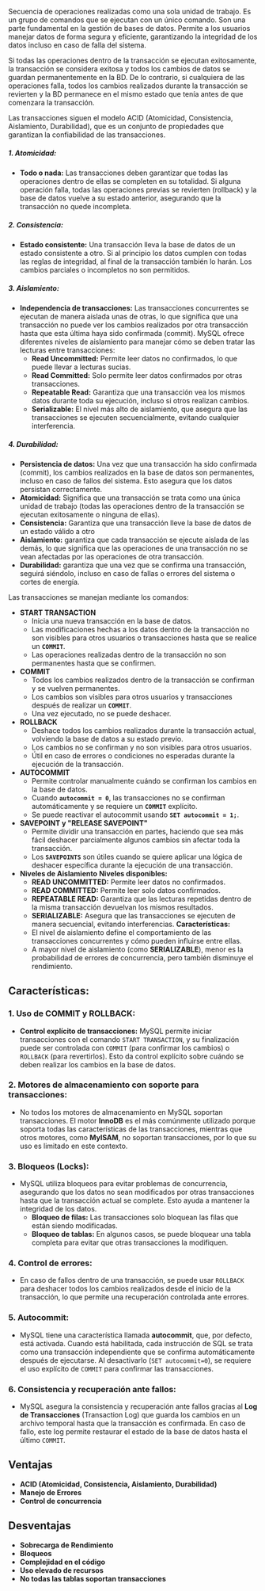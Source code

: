Secuencia de operaciones realizadas como una sola unidad de trabajo. Es un grupo de comandos que se ejecutan con un único comando. Son una parte fundamental en la gestión de bases de datos. 
Permite a los usuarios manejar datos de forma segura y eficiente, garantizando la integridad de los datos incluso en caso de falla del sistema.

Si todas las operaciones dentro de la transacción se ejecutan exitosamente, la transacción se considera exitosa y todos los cambios de datos se guardan permanentemente en la BD. De lo contrario, si cualquiera de las operaciones falla, todos los cambios realizados durante la transacción se revierten y la BD permanece en el mismo estado que tenía antes de que comenzara la transacción.

Las transacciones siguen el modelo ACID (Atomicidad, Consistencia, Aislamiento, Durabilidad), que es un conjunto de propiedades que garantizan la confiabilidad de las transacciones.
##### 1. **Atomicidad:**

- **Todo o nada:** Las transacciones deben garantizar que todas las operaciones dentro de ellas se completen en su totalidad. Si alguna operación falla, todas las operaciones previas se revierten (rollback) y la base de datos vuelve a su estado anterior, asegurando que la transacción no quede incompleta.

##### 2. **Consistencia:**

- **Estado consistente:** Una transacción lleva la base de datos de un estado consistente a otro. Si al principio los datos cumplen con todas las reglas de integridad, al final de la transacción también lo harán. Los cambios parciales o incompletos no son permitidos.

##### 3. **Aislamiento:**

- **Independencia de transacciones:** Las transacciones concurrentes se ejecutan de manera aislada unas de otras, lo que significa que una transacción no puede ver los cambios realizados por otra transacción hasta que esta última haya sido confirmada (commit). MySQL ofrece diferentes niveles de aislamiento para manejar cómo se deben tratar las lecturas entre transacciones:
    - **Read Uncommitted:** Permite leer datos no confirmados, lo que puede llevar a lecturas sucias.
    - **Read Committed:** Solo permite leer datos confirmados por otras transacciones.
    - **Repeatable Read:** Garantiza que una transacción vea los mismos datos durante toda su ejecución, incluso si otros realizan cambios.
    - **Serializable:** El nivel más alto de aislamiento, que asegura que las transacciones se ejecuten secuencialmente, evitando cualquier interferencia.

##### 4. **Durabilidad:**

- **Persistencia de datos:** Una vez que una transacción ha sido confirmada (commit), los cambios realizados en la base de datos son permanentes, incluso en caso de fallos del sistema. Esto asegura que los datos persistan correctamente.
- **Atomicidad:** Significa que una transacción se trata como una única unidad de trabajo (todas las operaciones dentro de la transacción se ejecutan exitosamente o ninguna de ellas).
- **Consistencia:** Garantiza que una transacción lleve la base de datos de un estado válido a otro
- **Aislamiento:** garantiza que cada transacción se ejecute aislada de las demás, lo que significa que las operaciones de una transacción no se vean afectadas por las operaciones de otra transacción.
- **Durabilidad:** garantiza que una vez que se confirma una transacción, seguirá siéndolo, incluso en caso de fallas o errores del sistema o cortes de energía.


Las transacciones se manejan mediante los comandos:
- **START TRANSACTION**
	- Inicia una nueva transacción en la base de datos.
	- Las modificaciones hechas a los datos dentro de la transacción no son visibles para otros usuarios o transacciones hasta que se realice un **`COMMIT`**.
	- Las operaciones realizadas dentro de la transacción no son permanentes hasta que se confirmen.
- **COMMIT**
	- Todos los cambios realizados dentro de la transacción se confirman y se vuelven permanentes.
	- Los cambios son visibles para otros usuarios y transacciones después de realizar un **`COMMIT`**.
	- Una vez ejecutado, no se puede deshacer.
- **ROLLBACK**
	- Deshace todos los cambios realizados durante la transacción actual, volviendo la base de datos a su estado previo.
	- Los cambios no se confirman y no son visibles para otros usuarios.
	- Útil en caso de errores o condiciones no esperadas durante la ejecución de la transacción.
- **AUTOCOMMIT**
	- Permite controlar manualmente cuándo se confirman los cambios en la base de datos.
	- Cuando **`autocommit = 0`**, las transacciones no se confirman automáticamente y se requiere un **`COMMIT`** explícito.
	- Se puede reactivar el autocommit usando **`SET autocommit = 1;`**.
- **SAVEPOINT y "RELEASE SAVEPOINT"**
	- Permite dividir una transacción en partes, haciendo que sea más fácil deshacer parcialmente algunos cambios sin afectar toda la transacción.
	- Los **`SAVEPOINTS`** son útiles cuando se quiere aplicar una lógica de deshacer específica durante la ejecución de una transacción.
- **Niveles de Aislamiento**
	**Niveles disponibles:**
	- **READ UNCOMMITTED:** Permite leer datos no confirmados.
	- **READ COMMITTED:** Permite leer solo datos confirmados.
	- **REPEATABLE READ:** Garantiza que las lecturas repetidas dentro de la misma transacción devuelvan los mismos resultados.
	- **SERIALIZABLE:** Asegura que las transacciones se ejecuten de manera secuencial, evitando interferencias.
	**Características:**
	- El nivel de aislamiento define el comportamiento de las transacciones concurrentes y cómo pueden influirse entre ellas.
	- A mayor nivel de aislamiento (como **SERIALIZABLE**), menor es la probabilidad de errores de concurrencia, pero también disminuye el rendimiento.
## Características:

### 1. **Uso de COMMIT y ROLLBACK:**

- **Control explícito de transacciones:** MySQL permite iniciar transacciones con el comando `START TRANSACTION`, y su finalización puede ser controlada con `COMMIT` (para confirmar los cambios) o `ROLLBACK` (para revertirlos). Esto da control explícito sobre cuándo se deben realizar los cambios en la base de datos.

### 2. **Motores de almacenamiento con soporte para transacciones:**

- No todos los motores de almacenamiento en MySQL soportan transacciones. El motor **InnoDB** es el más comúnmente utilizado porque soporta todas las características de las transacciones, mientras que otros motores, como **MyISAM**, no soportan transacciones, por lo que su uso es limitado en este contexto.

### 3. **Bloqueos (Locks):**

- MySQL utiliza bloqueos para evitar problemas de concurrencia, asegurando que los datos no sean modificados por otras transacciones hasta que la transacción actual se complete. Esto ayuda a mantener la integridad de los datos.
    - **Bloqueo de filas:** Las transacciones solo bloquean las filas que están siendo modificadas.
    - **Bloqueo de tablas:** En algunos casos, se puede bloquear una tabla completa para evitar que otras transacciones la modifiquen.

### 4. **Control de errores:**

- En caso de fallos dentro de una transacción, se puede usar `ROLLBACK` para deshacer todos los cambios realizados desde el inicio de la transacción, lo que permite una recuperación controlada ante errores.

### 5. **Autocommit:**

- MySQL tiene una característica llamada **autocommit**, que, por defecto, está activada. Cuando está habilitada, cada instrucción de SQL se trata como una transacción independiente que se confirma automáticamente después de ejecutarse. Al desactivarlo (`SET autocommit=0`), se requiere el uso explícito de `COMMIT` para confirmar las transacciones.

### 6. **Consistencia y recuperación ante fallos:**

- MySQL asegura la consistencia y recuperación ante fallos gracias al **Log de Transacciones** (Transaction Log) que guarda los cambios en un archivo temporal hasta que la transacción es confirmada. En caso de fallo, este log permite restaurar el estado de la base de datos hasta el último `COMMIT`.
## Ventajas
- **ACID (Atomicidad, Consistencia, Aislamiento, Durabilidad)**
- **Manejo de Errores**
- **Control de concurrencia**
## Desventajas
- **Sobrecarga de Rendimiento**
- **Bloqueos**
- **Complejidad en el código**
- **Uso elevado de recursos**
- **No todas las tablas soportan transacciones**